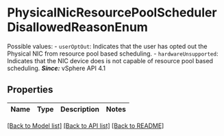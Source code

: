 # PhysicalNicResourcePoolSchedulerDisallowedReasonEnum

Possible values: - `userOptOut`: Indicates that the user has opted out the Physical NIC from resource pool   based scheduling. - `hardwareUnsupported`: Indicates that the NIC device does is not capable of resource pool   based scheduling.    ***Since:*** vSphere API 4.1 

## Properties
Name | Type | Description | Notes
------------ | ------------- | ------------- | -------------

[[Back to Model list]](../README.md#documentation-for-models) [[Back to API list]](../README.md#documentation-for-api-endpoints) [[Back to README]](../README.md)


